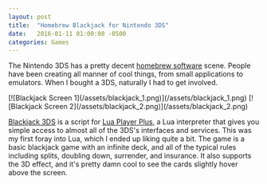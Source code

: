 ```yaml
---
layout: post
title:  "Homebrew Blackjack for Nintendo 3DS"
date:   2016-01-11 01:00:00 -0500
categories: Games
---
```


The Nintendo 3DS has a pretty decent [homebrew software](https://en.wikipedia.org/wiki/Homebrew_%28video_games%29) scene. People have been creating all manner of cool things, from small applications to emulators. When I bought a 3DS, naturally I had to get involved.

<div class='image-container'>
[![Blackjack Screen 1](/assets/blackjack_1.png)](/assets/blackjack_1.png)
[![Blackjack Screen 2](/assets/blackjack_2.png)](/assets/blackjack_2.png)
</div>

[Blackjack 3DS](https://github.com/keanutah/blackjack-3ds) is a script for [Lua Player Plus](https://github.com/Rinnegatamante/lpp-3ds), a Lua interpreter that gives you simple access to almost all of the 3DS's interfaces and services. This was my first foray into Lua, which I ended up liking quite a bit. The game is a basic blackjack game with an infinite deck, and all of the typical rules including splits, doubling down, surrender, and insurance. It also supports the 3D effect, and it's pretty damn cool to see the cards slightly hover above the screen.
